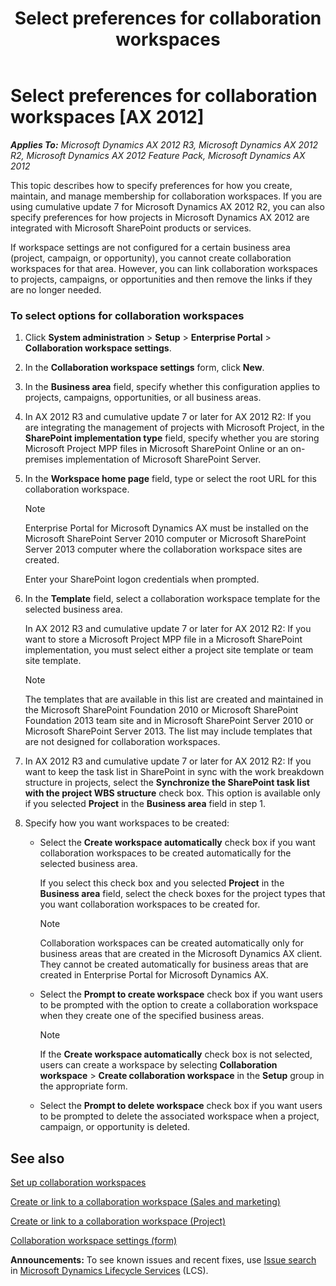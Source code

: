 ﻿---
title: Select preferences for collaboration workspaces
TOCTitle: Select preferences for collaboration workspaces
ms:assetid: eafe821e-d0fa-4cd3-bcdd-5f85ae846edb
ms:mtpsurl: https://technet.microsoft.com/en-us/library/Hh227484(v=AX.60)
ms:contentKeyID: 36059867
ms.date: 10/06/2014
mtps_version: v=AX.60
---

# Select preferences for collaboration workspaces [AX 2012]


_**Applies To:** Microsoft Dynamics AX 2012 R3, Microsoft Dynamics AX 2012 R2, Microsoft Dynamics AX 2012 Feature Pack, Microsoft Dynamics AX 2012_

This topic describes how to specify preferences for how you create, maintain, and manage membership for collaboration workspaces. If you are using cumulative update 7 for Microsoft Dynamics AX 2012 R2, you can also specify preferences for how projects in Microsoft Dynamics AX 2012 are integrated with Microsoft SharePoint products or services.

If workspace settings are not configured for a certain business area (project, campaign, or opportunity), you cannot create collaboration workspaces for that area. However, you can link collaboration workspaces to projects, campaigns, or opportunities and then remove the links if they are no longer needed.

### To select options for collaboration workspaces

1.  Click **System administration** \> **Setup** \> **Enterprise Portal** \> **Collaboration workspace settings**.

2.  In the **Collaboration workspace settings** form, click **New**.

3.  In the **Business area** field, specify whether this configuration applies to projects, campaigns, opportunities, or all business areas.

4.  In AX 2012 R3 and cumulative update 7 or later for AX 2012 R2: If you are integrating the management of projects with Microsoft Project, in the **SharePoint implementation type** field, specify whether you are storing Microsoft Project MPP files in Microsoft SharePoint Online or an on-premises implementation of Microsoft SharePoint Server.

5.  In the **Workspace home page** field, type or select the root URL for this collaboration workspace.
    

    > [!NOTE]
    > <P>Enterprise Portal for Microsoft Dynamics AX must be installed on the Microsoft SharePoint Server 2010 computer or Microsoft SharePoint Server 2013 computer where the collaboration workspace sites are created.</P>

    
    Enter your SharePoint logon credentials when prompted.

6.  In the **Template** field, select a collaboration workspace template for the selected business area.
    
    In AX 2012 R3 and cumulative update 7 or later for AX 2012 R2: If you want to store a Microsoft Project MPP file in a Microsoft SharePoint implementation, you must select either a project site template or team site template.
    

    > [!NOTE]
    > <P>The templates that are available in this list are created and maintained in the Microsoft SharePoint Foundation 2010 or Microsoft SharePoint Foundation 2013 team site and in Microsoft SharePoint Server 2010 or Microsoft SharePoint Server 2013. The list may include templates that are not designed for collaboration workspaces.</P>



7.  In AX 2012 R3 and cumulative update 7 or later for AX 2012 R2: If you want to keep the task list in SharePoint in sync with the work breakdown structure in projects, select the **Synchronize the SharePoint task list with the project WBS structure** check box. This option is available only if you selected **Project** in the **Business area** field in step 1.

8.  Specify how you want workspaces to be created:
    
      - Select the **Create workspace automatically** check box if you want collaboration workspaces to be created automatically for the selected business area.
        
        If you select this check box and you selected **Project** in the **Business area** field, select the check boxes for the project types that you want collaboration workspaces to be created for.
        

        > [!NOTE]
        > <P>Collaboration workspaces can be created automatically only for business areas that are created in the Microsoft Dynamics AX client. They cannot be created automatically for business areas that are created in Enterprise Portal for Microsoft Dynamics AX.</P>

    
      - Select the **Prompt to create workspace** check box if you want users to be prompted with the option to create a collaboration workspace when they create one of the specified business areas.
        

        > [!NOTE]
        > <P>If the <STRONG>Create workspace automatically</STRONG> check box is not selected, users can create a workspace by selecting <STRONG>Collaboration workspace</STRONG> &gt; <STRONG>Create collaboration workspace</STRONG> in the <STRONG>Setup</STRONG> group in the appropriate form.</P>

    
      - Select the **Prompt to delete workspace** check box if you want users to be prompted to delete the associated workspace when a project, campaign, or opportunity is deleted.

## See also

[Set up collaboration workspaces](set-up-collaboration-workspaces.md)

[Create or link to a collaboration workspace (Sales and marketing)](create-or-link-to-a-collaboration-workspace-sales-and-marketing.md)

[Create or link to a collaboration workspace (Project)](create-or-link-to-a-collaboration-workspace-project.md)

[Collaboration workspace settings (form)](https://technet.microsoft.com/en-us/library/hh242783\(v=ax.60\))

  
**Announcements:** To see known issues and recent fixes, use [Issue search](http://go.microsoft.com/fwlink/?linkid=389258) in [Microsoft Dynamics Lifecycle Services](http://go.microsoft.com/fwlink/?linkid=306505) (LCS).

